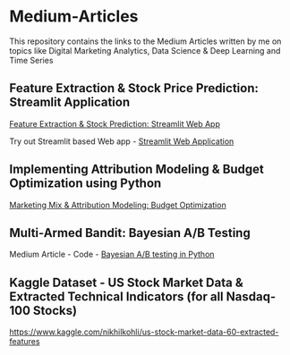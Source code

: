 # Medium-Articles
This repository contains the links to the Medium Articles written by me on topics like Digital Marketing Analytics, Data Science &amp; Deep Learning and Time Series


## Feature Extraction & Stock Price Prediction: Streamlit Application
[Feature Extraction & Stock Prediction: Streamlit Web App](https://medium.com/@nikhilkohli1992/extracting-features-for-stock-prediction-streamlit-based-application-a97afc55d926) 

Try out Streamlit based Web app - [Streamlit Web Application](https://stock-prediction-dashboard.herokuapp.com/)

## Implementing Attribution Modeling & Budget Optimization using Python 
[Marketing Mix & Attribution Modeling: Budget Optimization](https://medium.com/@nikhilkohli1992/understanding-attribution-modeling-budget-optimization-in-digital-marketing-using-python-8d145e0db2b)

## Multi-Armed Bandit: Bayesian A/B Testing
Medium Article - 
Code - [Bayesian A/B testing in Python](https://github.com/Nikhilkohli1/Multi-Armed-bandit-Bayesian-A-B-Testing)

## Kaggle Dataset - US Stock Market Data & Extracted Technical Indicators (for all Nasdaq-100 Stocks) 
https://www.kaggle.com/nikhilkohli/us-stock-market-data-60-extracted-features
